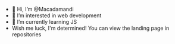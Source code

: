 - 👋 Hi, I’m @Macadamandi
- 👀 I’m interested in web development
- 🌱 I’m currently learning JS
- Wish me luck, I'm determined!
You can view the landing page in repositories
<!---
Macadamandi/Macadamandi is a ✨ special ✨ repository because its `README.md` (this file) appears on your GitHub profile.
You can click the Preview link to take a look at your changes.
--->
